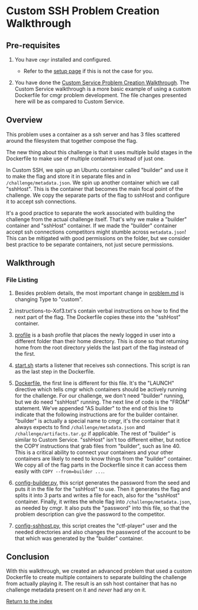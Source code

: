 # Custom SSH Problem Creation Walkthrough

## Pre-requisites

1. You have `cmgr` installed and configured.
    - Refer to the [setup page](/setup-cmgr) if this is not the case for you.

2. You have done the [Custom Service Problem Creation
   Walkthrough](/example-problems/custom-service/). The Custom Service
   walkthrough is a more basic example of using a custom Dockerfile for cmgr
   problem development. The file changes presented here will be as compared to
   Custom Service.

## Overview

This problem uses a container as a ssh server and has 3 files scattered around
the filesystem that together compose the flag.

The new thing about this challenge is that it uses multiple build stages in the
Dockerfile to make use of multiple containers instead of just one.

In Custom SSH, we spin up an Ubuntu container called "builder" and use it to
make the flag and store it in separate files and in `/challenge/metadata.json`.
We spin up another container which we call "sshHost". This is the container
that becomes the main focal point of the challenge. We copy the separate parts
of the flag to sshHost and configure it to accept ssh connections.

It's a good practice to separate the work associated with building the
challenge from the actual challenge itself. That's why we make a "builder"
container and "sshHost" container. If we made the "builder" container accept
ssh connections competitors might stumble across `metadata.json`! This can be
mitigated with good permissions on the folder, but we consider best practice to
be separate containers, not just secure permissions.

## Walkthrough

### File Listing

1. Besides problem details, the most important change in
   [problem.md](/example-problems/custom-ssh/problem.md) is changing Type to
   "custom".

2. instructions-to-Xof3.txt's contain verbal instructions on how to find the
   next part of the flag. The Dockerfile copies these into the "sshHost"
   container.

3. [profile](/example-problems/custom-ssh/profile) is a bash profile that
   places the newly logged in user into a different folder than their home
   directory. This is done so that returning home from the root directory
   yields the last part of the flag instead of the first.

4. [start.sh](/example-problems/custom-ssh/start.sh) starts a listener that
   receives ssh connections. This script is ran as the last step in the
   Dockerfile.

5. [Dockerfile](/example-problems/custom-ssh/Dockerfile), the first line is
   different for this file. It's the "LAUNCH" directive which tells cmgr which
   containers should be actively running for the challenge. For our challenge,
   we don't need "builder" running, but we do need "sshHost" running. The next
   line of code is the "FROM" statement. We've appended "AS builder" to the end
   of this line to indicate that the following instructions are for the builder
   container. "builder" is actually a special name to cmgr, it's the container
   that it always expects to find `/challenge/metadata.json` and
   `/challenge/artifacts.tar.gz` if applicable. The rest of "builder" is
   similar to Custom Service. "sshHost" isn't too different either, but notice
   the COPY instructions that grab files from "builder", such as line 40. This
   is a critical ability to connect your containers and your other containers
   are likely to need to know things from the "builder" container. We copy all
   of the flag parts in the Dockerfile since it can access them easily with
   `COPY --from=builder ...`.

6. [config-builder.py](/example-problems/custom-ssh/config-builder.py), this
   script generates the password from the seed and puts it in the file for the
   "sshHost" to use. Then it generates the flag and splits it into 3 parts and
   writes a file for each, also for the "sshHost" container. Finally, it writes
   the whole flag into `/challenge/metadata.json`, as needed by cmgr. It also
   puts the "password" into this file, so that the problem description can give
   the password to the competitor.

7. [config-sshhost.py](/example-problems/custom-ssh/config-sshhost.py), this
   script creates the "ctf-player" user and the needed directories and also
   changes the password of the account to be that which was generated by the
   "builder" container.

## Conclusion

With this walkthrough, we created an advanced problem that used a custom
Dockerfile to create multiple containers to separate building the challenge
from actually playing it. The result is an ssh host container that has no
challenge metadata present on it and *never* had any on it.

[Return to the index](/example-problems#example-problems)
